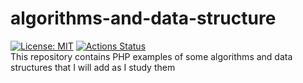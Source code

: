 # algorithms-and-data-structure
[![License: MIT](https://img.shields.io/badge/License-MIT-yellow.svg)](https://opensource.org/licenses/MIT) [![Actions Status](https://github.com/guilhermefontans/algorithms-and-data-structure/workflows/build/badge.svg)](https://github.com/guilhermefontans/algorithms-and-data-structure/actions)<br>
This repository contains PHP examples of some algorithms and data structures that I will add as I study them